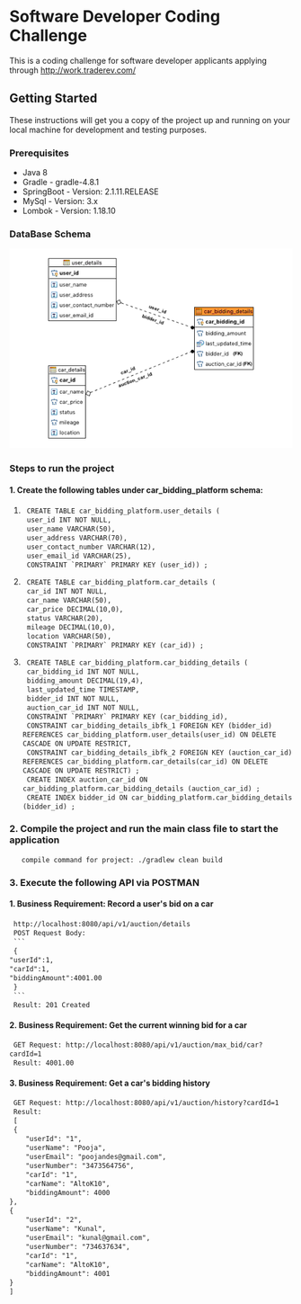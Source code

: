 # Software Developer Coding Challenge 

This is a coding challenge for software developer applicants applying through http://work.traderev.com/

## Getting Started

These instructions will get you a copy of the project up and running on your local machine for development and testing purposes.

### Prerequisites
* Java 8
* Gradle - gradle-4.8.1
* SpringBoot - Version: 2.1.11.RELEASE
* MySql - Version: 3.x
* Lombok - Version: 1.18.10
### DataBase Schema

![alt text](https://raw.githubusercontent.com/poojadesai14/software-developer-coding-challenge/master/schema.png)

### Steps to run the project
#### 1. Create the following tables under car_bidding_platform schema:
1. ```
    CREATE TABLE car_bidding_platform.user_details (
	user_id INT NOT NULL,
	user_name VARCHAR(50),
	user_address VARCHAR(70),
	user_contact_number VARCHAR(12),
	user_email_id VARCHAR(25),
	CONSTRAINT `PRIMARY` PRIMARY KEY (user_id)) ;
   ```
2. ```
    CREATE TABLE car_bidding_platform.car_details (
	car_id INT NOT NULL,
	car_name VARCHAR(50),
	car_price DECIMAL(10,0),
	status VARCHAR(20),
	mileage DECIMAL(10,0),
	location VARCHAR(50),
	CONSTRAINT `PRIMARY` PRIMARY KEY (car_id)) ;
   ```

3. ```
    CREATE TABLE car_bidding_platform.car_bidding_details (
	car_bidding_id INT NOT NULL,
	bidding_amount DECIMAL(19,4),
	last_updated_time TIMESTAMP,
	bidder_id INT NOT NULL,
	auction_car_id INT NOT NULL,
	CONSTRAINT `PRIMARY` PRIMARY KEY (car_bidding_id),
	CONSTRAINT car_bidding_details_ibfk_1 FOREIGN KEY (bidder_id) REFERENCES car_bidding_platform.user_details(user_id) ON DELETE CASCADE ON UPDATE RESTRICT, 
    CONSTRAINT car_bidding_details_ibfk_2 FOREIGN KEY (auction_car_id) REFERENCES car_bidding_platform.car_details(car_id) ON DELETE CASCADE ON UPDATE RESTRICT) ; 
    CREATE INDEX auction_car_id ON car_bidding_platform.car_bidding_details (auction_car_id) ;
    CREATE INDEX bidder_id ON car_bidding_platform.car_bidding_details (bidder_id) ;
   ```
### 2. Compile the project and run the main class file to start the application
       compile command for project: ./gradlew clean build 
       
### 3. Execute the following API via POSTMAN
#### 1. Business Requirement: Record a user's bid on a car
     http://localhost:8080/api/v1/auction/details
     POST Request Body:
     ```
     {
	"userId":1,
	"carId":1,
	"biddingAmount":4001.00
     }
     ```
     Result: 201 Created
     
#### 2. Business Requirement: Get the current winning bid for a car

     GET Request: http://localhost:8080/api/v1/auction/max_bid/car?cardId=1
     Result: 4001.00
     
#### 3. Business Requirement: Get a car's bidding history
     GET Request: http://localhost:8080/api/v1/auction/history?cardId=1
     Result:
     [
     {
        "userId": "1",
        "userName": "Pooja",
        "userEmail": "poojandes@gmail.com",
        "userNumber": "3473564756",
        "carId": "1",
        "carName": "AltoK10",
        "biddingAmount": 4000
    },
    {
        "userId": "2",
        "userName": "Kunal",
        "userEmail": "kunal@gmail.com",
        "userNumber": "734637634",
        "carId": "1",
        "carName": "AltoK10",
        "biddingAmount": 4001
    }
    ]


